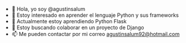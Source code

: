 - 👋 Hola, yo soy @agustinsalum
- 👀 Estoy interesado en aprender el lenguaje Python y sus frameworks
- 🌱 Actualmente estoy aprendiendo Python Flask
- 💞️ Estoy buscando colaborar en un proyecto de Django
- 📫 Me pueden contactar por mi correo agustinsalum92@hotmail.com

<!---
agustinsalum/agustinsalum is a ✨ special ✨ repository because its `README.md` (this file) appears on your GitHub profile.
You can click the Preview link to take a look at your changes.
--->
